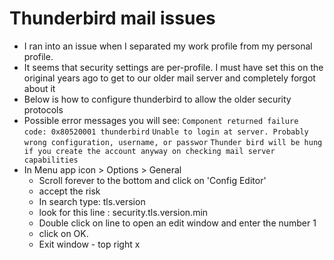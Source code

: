 # Thunderbird mail issues

- I ran into an issue when I separated my work profile from my personal profile. 
- It seems that security settings are per-profile. I must have set this on the original years ago to get to our older mail server and completely forgot about it
- Below is how to configure thunderbird to allow the older security protocols 
- Possible error messages you will see:
```Component returned failure code: 0x80520001 thunderbird```
```Unable to login at server. Probably wrong configuration, username, or passwor```
```Thunder bird will be hung if you create the account anyway on checking mail server capabilities```
- In Menu app icon > Options > General
    - Scroll forever to the bottom and click on 'Config Editor'
    - accept the risk
    - In search type: tls.version
    - look for this line : security.tls.version.min
    - Double click on line to open an edit window and enter the number 1
    - click on OK.
    - Exit window - top right x 
